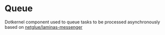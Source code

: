 # Queue

Dotkernel component used to queue tasks to be processed asynchronously based on [netglue/laminas-messenger](https://github.com/netglue/laminas-messenger)
